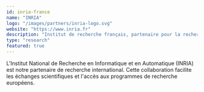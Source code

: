 ```yaml
---
id: inria-france
name: "INRIA"
logo: "/images/partners/inria-logo.svg"
website: "https://www.inria.fr"
description: "Institut de recherche français, partenaire pour la recherche avancée"
type: "research"
featured: true
---
```


L'Institut National de Recherche en Informatique et en Automatique (INRIA) est notre partenaire de recherche international. Cette collaboration facilite les échanges scientifiques et l'accès aux programmes de recherche européens.